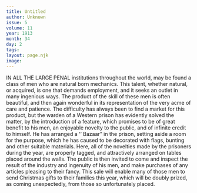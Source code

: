 ```yaml
---
title: Untitled
author: Unknown
issue: 5
volume: 11
year: 1913
month: 34
day: 2
tags:
layout: page.njk
image:
---
```

IN ALL THE LARGE PENAL institutions throughout the world, may be found a class of men who are natural born mechanics. This talent, whether natural, or acquired, is one that demands employment, and it seeks an outlet in many ingenious ways. The product of the skill of these men is often beautiful, and then again wonderful in its representation of the very acme of care and patience. The difficulty has always been to find a market for this product, but the warden of a Western prison has evidently solved the matter, by the introduction of a feature, which promises to be of great benefit to his men, an enjoyable novelty to the public, and of infinite credit to himself. He has arranged a ‘‘ Bazaar” in the prison, setting aside a room for the purpose, which he has caused to be decorated with flags, bunting and other suitable materials. Here, all of the novelties made by the prisoners during the year, are properly tagged, and attractively arranged on tables placed around the walls. The public is then invited to come and inspect the result of the industry and ingenuity of his men, and make purchases of any articles pleasing to their fancy. This sale will enable many of those men to send Christmas gifts to their families this year, which will be doubly prized, as coming unexpectedly, from those so unfortunately placed. 




